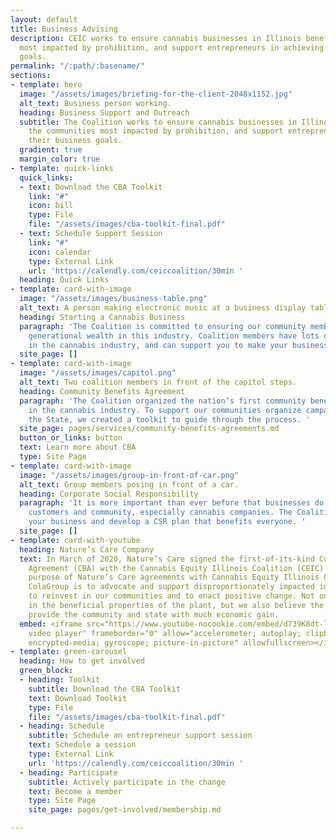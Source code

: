 ```yaml
---
layout: default
title: Business Advising
description: CEIC works to ensure cannabis businesses in Illinois benefit the communities
  most impacted by prohibition, and support entrepreneurs in achieving their business
  goals.
permalink: "/:path/:basename/"
sections:
- template: hero
  image: "/assets/images/briefing-for-the-client-2048x1152.jpg"
  alt_text: Business person working.
  heading: Business Support and Outreach
  subtitle: The Coalition works to ensure cannabis businesses in Illinois benefit
    the communities most impacted by prohibition, and support entrepreneurs in achieving
    their business goals.
  gradient: true
  margin_color: true
- template: quick-links
  quick_links:
  - text: Download the CBA Toolkit
    link: "#"
    icon: bill
    type: File
    file: "/assets/images/cba-toolkit-final.pdf"
  - text: Schedule Support Session
    link: "#"
    icon: calendar
    type: External Link
    url: 'https://calendly.com/ceiccoalition/30min '
  heading: Quick Links
- template: card-with-image
  image: "/assets/images/business-table.png"
  alt_text: A person making electronic music at a business display table.
  heading: Starting a Cannabis Business
  paragraph: 'The Coalition is committed to ensuring our community members can build
    generational wealth in this industry. Coalition members have lots of experience
    in the cannabis industry, and can support you to make your business dreams a reality! '
  site_page: []
- template: card-with-image
  image: "/assets/images/capitol.png"
  alt_text: Two coalition members in front of the capitol steps.
  heading: Community Benefits Agreement
  paragraph: 'The Coalition organized the nation’s first community benefits agreement
    in the cannabis industry. To support our communities organize campaigns across
    the State, we created a toolkit to guide through the process. '
  site_page: pages/services/community-benefits-agreements.md
  button_or_links: button
  text: Learn more about CBA
  type: Site Page
- template: card-with-image
  image: "/assets/images/group-in-front-of-car.png"
  alt_text: Group members posing in front of a car.
  heading: Corporate Social Responsibility
  paragraph: 'It is more important than ever before that businesses do right by their
    customers and community, especially cannabis companies. The Coalition can support
    your business and develop a CSR plan that benefits everyone. '
  site_page: []
- template: card-with-youtube
  heading: Nature’s Care Company
  text: In March of 2020, Nature’s Care signed the first-of-its-kind Community Benefits
    Agreement (CBA) with the Cannabis Equity Illinois Coalition (CEIC) and the ColaGroup.  The
    purpose of Nature’s Care agreements with Cannabis Equity Illinois Coalition and
    ColaGroup is to advocate and support disproportionately impacted individuals,
    to reinvest in our communities and to enact positive change. Not only do we believe
    in the beneficial properties of the plant, but we also believe the industry can
    provide the community and state with much economic gain.
  embed: <iframe src="https://www.youtube-nocookie.com/embed/d739K8dt-lE" title="YouTube
    video player" frameborder="0" allow="accelerometer; autoplay; clipboard-write;
    encrypted-media; gyroscope; picture-in-picture" allowfullscreen></iframe>
- template: green-carousel
  heading: How to get involved
  green_block:
  - heading: Toolkit
    subtitle: Download the CBA Toolkit
    text: Download Toolkit
    type: File
    file: "/assets/images/cba-toolkit-final.pdf"
  - heading: Schedule
    subtitle: Schedule an entrepreneur support session
    text: Schedule a session
    type: External Link
    url: 'https://calendly.com/ceiccoalition/30min '
  - heading: Participate
    subtitle: Actively participate in the change
    text: Become a member
    type: Site Page
    site_page: pages/get-involved/membership.md

---
```

